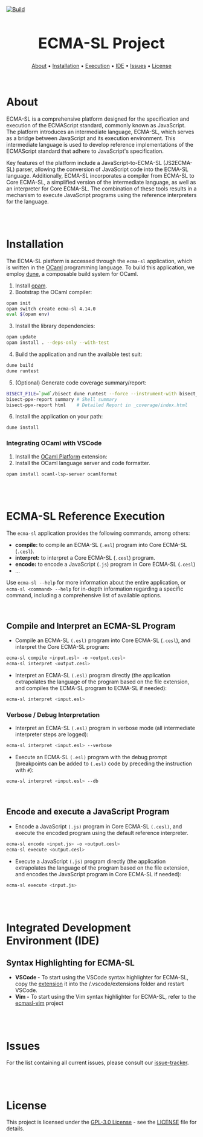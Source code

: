 [![Build](https://github.com/formalsec/ECMA-SL/actions/workflows/build.yml/badge.svg?branch=main)](https://github.com/formalsec/ECMA-SL/actions/workflows/build.yml)

<h1 align="center", style="font-size: 40px">ECMA-SL Project</h1>

<p align="center">
  <a href="#about">About</a> •
  <a href="#installation">Installation</a> •
  <a href="#ecma-sl-execution">Execution</a> •
  <a href="#integrated-development-environment-ide">IDE</a> •
  <a href="#issues">Issues</a> •
  <a href="#license">License</a>
</p>

<br>

# About

ECMA-SL is a comprehensive platform designed for the specification and execution of the ECMAScript standard, commonly known as JavaScript.
The platform introduces an intermediate language, ECMA-SL, which
serves as a bridge between JavaScript and its execution environment.
This intermediate language is used to develop reference implementations of the ECMAScript standard that adhere to JavaScript's specification.

Key features of the platform include a JavaScript-to-ECMA-SL (JS2ECMA-SL) parser, allowing the conversion of JavaScript code into the ECMA-SL language.
Additionally, ECMA-SL incorporates a compiler from ECMA-SL to Core ECMA-SL, a simplified version of the intermediate language, as well as an interpreter for Core ECMA-SL.
The combination of these tools results in a mechanism to execute JavaScript programs using the reference interpreters for the language.

<br>
<br>





# Installation

The ECMA-SL platform is accessed through the `ecma-sl` application, which is written in the [OCaml](https://ocaml.org/) programming language.
To build this application, we employ [dune](https://github.com/ocaml/dune), a composable build system for OCaml.

1. Install [opam](https://opam.ocaml.org/doc/Install.html).
2. Bootstrap the OCaml compiler:
```sh
opam init
opam switch create ecma-sl 4.14.0
eval $(opam env)
```

3. Install the library dependencies:
```sh
opam update
opam install . --deps-only --with-test
```

4. Build the application and run the available test suit:
```sh
dune build
dune runtest
```

5. (Optional) Generate code coverage summary/report:
```sh
BISECT_FILE=`pwd`/bisect dune runtest --force --instrument-with bisect_ppx
bisect-ppx-report summary # Shell summary
bisect-ppx-report html    # Detailed Report in _coverage/index.html
```

6. Install the application on your path:
```sh
dune install
```

### Integrating OCaml with VSCode

1. Install the [OCaml Platform](vscode:extension/ocamllabs.ocaml-platform) extension:
2. Install the OCaml language server and code formatter.
```
opam install ocaml-lsp-server ocamlformat
```

<br>
<br>





# ECMA-SL Reference Execution

The `ecma-sl` application provides the following commands, among others:

- **compile:** to compile an ECMA-SL (`.esl`) program into Core ECMA-SL (`.cesl`).
- **interpret:** to interpret a Core ECMA-SL (`.cesl`) program.
- **encode:** to encode a JavaScript (`.js`) program in Core ECMA-SL (`.cesl`)
- ...

Use `ecma-sl --help` for more information about the entire application, or `ecma-sl <command> --help` for in-depth information regarding a specific command, including a comprehensive list of available options.

<br>

## Compile and Interpret an ECMA-SL Program

- Compile an ECMA-SL `(.esl)` program into Core ECMA-SL (`.cesl`), and interpret the Core ECMA-SL program:
```sh
ecma-sl compile <input.esl> -o <output.cesl>
ecma-sl interpret <output.cesl>
```

- Interpret an ECMA-SL `(.esl)` program directly (the application extrapolates the language of the program based on the file extension, and compiles the ECMA-SL program to ECMA-SL if needed):
```sh
ecma-sl interpret <input.esl>
```

### Verbose / Debug Interpretation

- Interpret an ECMA-SL `(.esl)` program in verbose mode (all intermediate interpreter steps are logged):
```sh
ecma-sl interpret <input.esl> --verbose
```

- Execute an ECMA-SL `(.esl)` program with the debug prompt (breakpoints can be added to `(.esl)` code by preceding the instruction with `#`):
```sh
ecma-sl interpret <input.esl> --db
```

<br>

## Encode and execute a JavaScript Program

- Encode a JavaScript `(.js)` program in Core ECMA-SL `(.cesl)`, and execute the encoded program using the default reference interpreter.
```sh
ecma-sl encode <input.js> -o <output.cesl>
ecma-sl execute <output.cesl>
```

- Execute a JavaScript `(.js)` program directly (the application extrapolates the language of the program based on the file extension, and encodes the JavaScript program in Core ECMA-SL if needed):
```sh
ecma-sl execute <input.js>
```

<br>
<br>





# Integrated Development Environment (IDE)

## Syntax Highlighting for ECMA-SL

- **VSCode -** To start using the VSCode syntax highlighter for ECMA-SL, copy the [extension](extensions/ecmasl-vscode/) it into the <user home>/.vscode/extensions folder and restart VSCode.
- **Vim -** To start using the Vim syntax highlighter for ECMA-SL, refer to the [ecmasl-vim](https://github.com/formalsec/ecmasl-vim) project

<br>
<br>





# Issues

For the list containing all current issues, please consult our [issue-tracker](https://github.com/formalsec/ECMA-SL/issues).

<br>
<br>





# License

This project is licensed under the [GPL-3.0 License](https://www.gnu.org/licenses/gpl-3.0.en.html) - see the [LICENSE](LICENSE) file for details.
